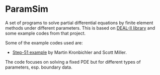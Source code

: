 ParamSim
========

A set of programs to solve partial differential equations by finite element methods under different parameters. This is based on [DEAL-II library](https://dealii.org) and some example codes from that project.

Some of the example codes used are:
- [Step-51 example](https://dealii.org/current/doxygen/deal.II/step_51.html) by Martin Kronbichler and Scott Miller.

The code focuses on solving a fixed PDE but for different types of parameters, esp. boundary data.
